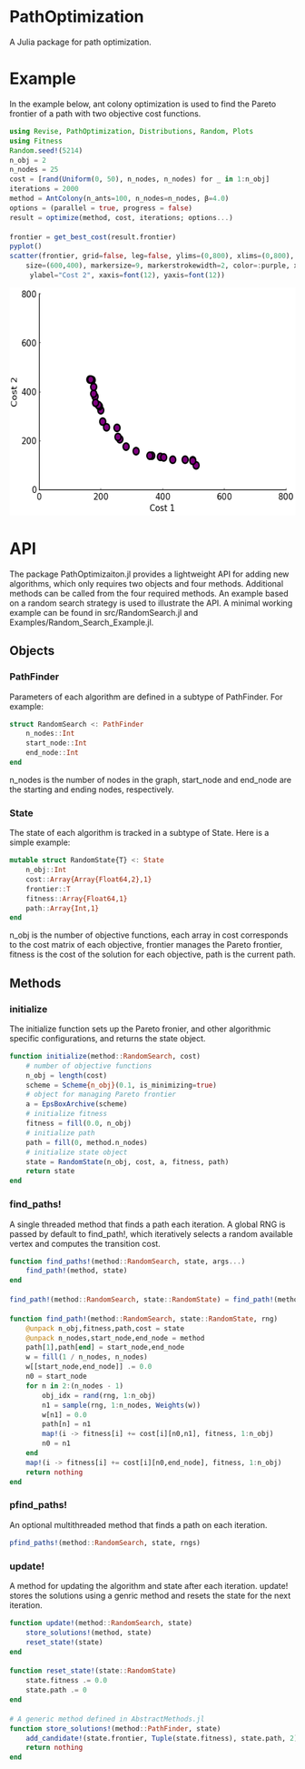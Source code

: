 # PathOptimization

A Julia package for path optimization.

# Example
In the example below, ant colony optimization is used to find the Pareto frontier of a path with two objective cost functions. 
```julia
using Revise, PathOptimization, Distributions, Random, Plots
using Fitness
Random.seed!(5214)
n_obj = 2
n_nodes = 25
cost = [rand(Uniform(0, 50), n_nodes, n_nodes) for _ in 1:n_obj]
iterations = 2000
method = AntColony(n_ants=100, n_nodes=n_nodes, β=4.0)
options = (parallel = true, progress = false)
result = optimize(method, cost, iterations; options...)

frontier = get_best_cost(result.frontier)
pyplot()
scatter(frontier, grid=false, leg=false, ylims=(0,800), xlims=(0,800),
    size=(600,400), markersize=9, markerstrokewidth=2, color=:purple, xlabel="Cost 1",
     ylabel="Cost 2", xaxis=font(12), yaxis=font(12))
```

<img src="Examples/example.png" alt="" width="600" height="400">

# API

The package PathOptimizaiton.jl provides a lightweight API for adding new algorithms, which only requires two objects and four methods. Additional methods can be called from the four required methods. An example based on a random search strategy is used to illustrate the API. A minimal working example can be found in src/RandomSearch.jl and Examples/Random_Search_Example.jl.

## Objects

### PathFinder

Parameters of each algorithm are defined in a subtype of PathFinder. For example:

```julia
struct RandomSearch <: PathFinder
    n_nodes::Int
    start_node::Int
    end_node::Int
end
```
n_nodes is the number of nodes in the graph, start_node and end_node are the starting and ending nodes, respectively.

### State

The state of each algorithm is tracked in a subtype of State. Here is a simple example:

```julia
mutable struct RandomState{T} <: State
    n_obj::Int
    cost::Array{Array{Float64,2},1}
    frontier::T
    fitness::Array{Float64,1}
    path::Array{Int,1}
end
```
n_obj is the number of objective functions, each array in cost corresponds to the cost matrix of each objective, frontier manages the Pareto frontier, fitness is the cost of the solution for each objective, path is the current path.

## Methods


### initialize

The initialize function sets up the Pareto fronier, and other algorithmic specific configurations, and returns the state object.

```julia
function initialize(method::RandomSearch, cost)
    # number of objective functions
    n_obj = length(cost)
    scheme = Scheme{n_obj}(0.1, is_minimizing=true)
    # object for managing Pareto frontier
    a = EpsBoxArchive(scheme)
    # initialize fitness 
    fitness = fill(0.0, n_obj)
    # initialize path
    path = fill(0, method.n_nodes)
    # initialize state object
    state = RandomState(n_obj, cost, a, fitness, path)
    return state
end
```

### find_paths!

A single threaded method that finds a path each iteration. A global RNG is passed by default to find_path!, which iteratively selects a random available vertex and computes the transition cost. 

```julia
function find_paths!(method::RandomSearch, state, args...)
    find_path!(method, state)
end

find_path!(method::RandomSearch, state::RandomState) = find_path!(method, state, Random.GLOBAL_RNG)

function find_path!(method::RandomSearch, state::RandomState, rng)
    @unpack n_obj,fitness,path,cost = state
    @unpack n_nodes,start_node,end_node = method
    path[1],path[end] = start_node,end_node
    w = fill(1 / n_nodes, n_nodes)
    w[[start_node,end_node]] .= 0.0
    n0 = start_node
    for n in 2:(n_nodes - 1)
        obj_idx = rand(rng, 1:n_obj)
        n1 = sample(rng, 1:n_nodes, Weights(w))
        w[n1] = 0.0
        path[n] = n1
        map!(i -> fitness[i] += cost[i][n0,n1], fitness, 1:n_obj) 
        n0 = n1
    end
    map!(i -> fitness[i] += cost[i][n0,end_node], fitness, 1:n_obj) 
    return nothing
end
```

### pfind_paths!

An optional multithreaded method that finds a path on each iteration.

```julia
pfind_paths!(method::RandomSearch, state, rngs)
```

### update!

A method for updating the algorithm and state after each iteration. update! stores the solutions using a genric method and resets the state for the next iteration. 

```julia
function update!(method::RandomSearch, state)
    store_solutions!(method, state)
    reset_state!(state)
end

function reset_state!(state::RandomState)
    state.fitness .= 0.0
    state.path .= 0
end

# A generic method defined in AbstractMethods.jl
function store_solutions!(method::PathFinder, state)
    add_candidate!(state.frontier, Tuple(state.fitness), state.path, 2)
    return nothing
end

```